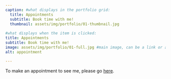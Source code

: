 ```yaml
---
caption: #what displays in the portfolio grid:
  title: Appointments
  subtitle: Book time with me!
  thumbnail: assets/img/portfolio/01-thumbnail.jpg
  
#what displays when the item is clicked:
title: Appointments
subtitle: Book time with me!
image: assets/img/portfolio/01-full.jpg #main image, can be a link or a file in assets/img/portfolio
alt: appointment

---
```

To make an appointment to see me, please go [here](https://redwoodpulmonary.net/contact-us.html).
